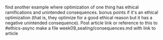 find another example where optimization of one thing has ethical ramifications and unintended consequences. bonus points if it's an ethical optimization (that is, they optimize for a good ethical reason but it has a negative unintended consequence). Post article link or reference to this to #ethics-async
make a file week09_seating/consequences.md with link to article
